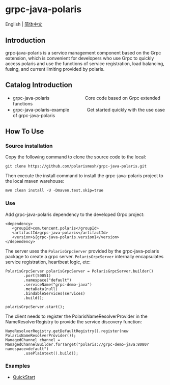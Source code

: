 # grpc-java-polaris

English | [简体中文](./README-zh.md)

## Introduction

grpc-java-polaris is a service management component based on the Grpc extension, which is convenient for developers who use Grpc to quickly access polaris and use the functions of service registration, load balancing, fusing, and current limiting provided by polaris.

## Catalog Introduction

- grpc-java-polaris　　　　　　　　Core code based on Grpc extended functions
- grpc-java-polaris-example　　　　Get started quickly with the use case of grpc-java-polaris

## How To Use

### Source installation

Copy the following command to clone the source code to the local:

```
git clone https://github.com/polarismesh/grpc-java-polaris.git
```

Then execute the install command to install the grpc-java-polaris project to the local maven warehouse:

```
mvn clean install -U -Dmaven.test.skip=true
```

### Use

Add grpc-java-polaris dependency to the developed Grpc project:
```
<dependency>
   <groupId>com.tencent.polaris</groupId>
   <artifactId>grpc-java-polaris</artifactId>
   <version>${grpc-java-polaris.version}</version>
</dependency>
```

The server uses the `PolarisGrpcServer` provided by the grpc-java-polaris package to create a grpc server. `PolarisGrpcServer` internally encapsulates service registration, heartbeat logic, etc:
```
PolarisGrpcServer polarisGrpcServer = PolarisGrpcServer.builder()
        .port(50051)
        .namespace("default")
        .serviceName("grpc-demo-java")
        .metaData(null)
        .bindableServices(services)
        .build();
        
polarisGrpcServer.start();
```

The client needs to register the PolarisNameResolverProvider in the NameResolverRegistry to provide the service discovery function:
```
NameResolverRegistry.getDefaultRegistry().register(new PolarisNameResolverProvider());
ManagedChannel channel = ManagedChannelBuilder.forTarget("polaris://grpc-demo-java:8080?namespace=default")
        .usePlaintext().build();
```

### Examples

- [QuickStart](./grpc-java-polaris-examples/quickstart-example)
